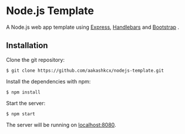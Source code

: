# Node.js Template

A Node.js web app template using [Express](https://expressjs.com/), [Handlebars](https://handlebarsjs.com/) and [Bootstrap](https://getbootstrap.com/) .

## Installation

Clone the git repository:

```shell
$ git clone https://github.com/aakashkcx/nodejs-template.git
```
Install the dependencies with npm:

```shell
$ npm install
```

Start the server:

```shell
$ npm start
```

The server will be running on [localhost:8080](http://localhost:8080/).
